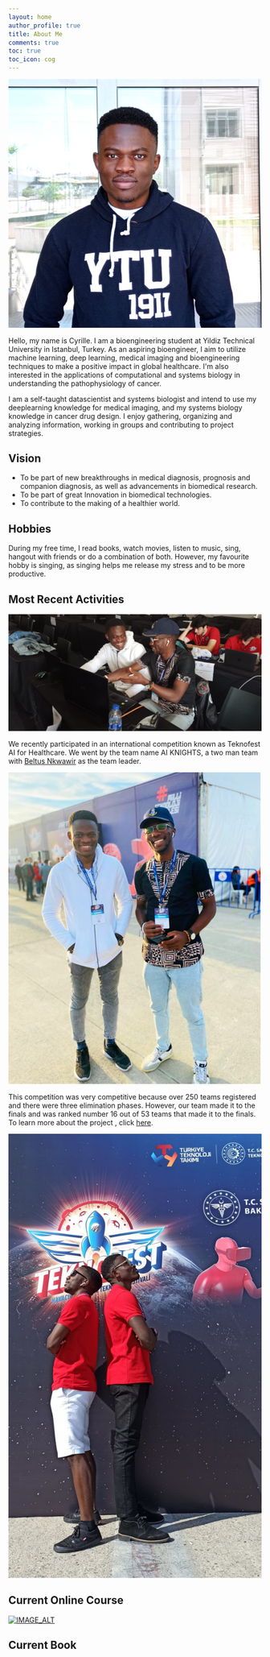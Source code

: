 ```yaml
---
layout: home
author_profile: true
title: About Me
comments: true
toc: true
toc_icon: cog
---
```


![image tooltip here](/images/1621764685815.jpg)

Hello, my name is Cyrille. I am a bioengineering student at Yildiz Technical University in Istanbul, Turkey. As an aspiring bioengineer, I aim to utilize machine learning, deep learning, medical imaging and bioengineering techniques to make a positive impact in global healthcare. I'm also interested in the applications of computational and systems biology in understanding the pathophysiology of cancer.  

I am a self-taught datascientist and systems biologist and intend to use my deeplearning knowledge for medical imaging, and my systems biology knowledge in cancer drug design. I enjoy gathering, organizing and analyzing information, working in groups and contributing to project strategies.       

## Vision  
* To be part of new breakthroughs in medical diagnosis, prognosis and companion diagnosis, as well as advancements in biomedical research. 
* To be part of great Innovation in biomedical technologies.  
* To contribute to the making of a healthier world.    
   
## Hobbies  
During my free time, I read books, watch movies, listen to music, sing, hangout with friends or do a combination of both. However, my favourite hobby is singing, as singing helps me release my stress and to be more productive.  

## Most Recent Activities   

![image tooltip here](/images/post2.jpeg)

We recently participated in an international competition known as Teknofest AI for Healthcare. We went by the team name AI KNIGHTS, a two man team with [Beltus Nkwawir](https://www.linkedin.com/in/beltus/) as the team leader.   

![image tooltip here](/images/post3_2.jpeg)

This competition was very competitive because over 250 teams registered and there were three elimination phases. However, our team made it to the finals and was ranked number 16 out of 53 teams that made it to the finals. To learn more about the project , click [here](https://cyrillemesue.github.io/Projects/).   

![image tooltip here](/images/post1.jpeg)

## Current Online Course
[![IMAGE_ALT](https://img.youtube.com/vi/7AS4mW4Qwl0/0.jpg)](https://www.youtube.com/watch?v=7AS4mW4Qwl0&list=PL40534E9D6A5A2DE9&index=3&ab_channel=WeizmannInstituteofScience)

## Current Book






